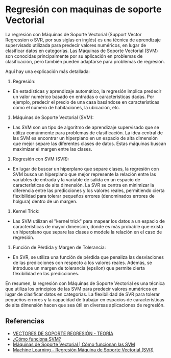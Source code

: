# Regresión con maquinas de soporte Vectorial

 La regresión con Máquinas de Soporte Vectorial (Support Vector Regression o SVR, por sus siglas en inglés) es una técnica de aprendizaje supervisado utilizada para predecir valores numéricos, en lugar de clasificar datos en categorías. Las Máquinas de Soporte Vectorial (SVM) son conocidas principalmente por su aplicación en problemas de clasificación, pero también pueden adaptarse para problemas de regresión.

Aquí hay una explicación más detallada:

1. Regresión:

- En estadísticas y aprendizaje automático, la regresión implica predecir un valor numérico basado en entradas o características dadas. Por ejemplo, predecir el precio de una casa basándose en características como el número de habitaciones, la ubicación, etc.

1. Máquinas de Soporte Vectorial (SVM):

- Las SVM son un tipo de algoritmo de aprendizaje supervisado que se utiliza comúnmente para problemas de clasificación. La idea central de las SVM es encontrar un hiperplano en un espacio de alta dimensión que mejor separe las diferentes clases de datos. Estas máquinas buscan maximizar el margen entre las clases.

1. Regresión con SVM (SVR):

- En lugar de buscar un hiperplano que separe clases, la regresión con SVM busca un hiperplano que mejor represente la relación entre las variables de entrada y la variable de salida en un espacio de características de alta dimensión.
La SVR se centra en minimizar la diferencia entre las predicciones y los valores reales, permitiendo cierta flexibilidad para tolerar pequeños errores (denominados errores de holgura) dentro de un margen.

1. Kernel Trick:

- Las SVM utilizan el "kernel trick" para mapear los datos a un espacio de características de mayor dimensión, donde es más probable que exista un hiperplano que separe las clases o modele la relación en el caso de regresión.

1. Función de Pérdida y Margen de Tolerancia:

- En SVR, se utiliza una función de pérdida que penaliza las desviaciones de las predicciones con respecto a los valores reales. Además, se introduce un margen de tolerancia (epsilon) que permite cierta flexibilidad en las predicciones.

En resumen, la regresión con Máquinas de Soporte Vectorial es una técnica que utiliza los principios de las SVM para predecir valores numéricos en lugar de clasificar datos en categorías. La flexibilidad de SVR para tolerar pequeños errores y la capacidad de trabajar en espacios de características de alta dimensión hacen que sea útil en diversas aplicaciones de regresión.

## Referencias

- [VECTORES DE SOPORTE REGRESIÓN - TEORÍA](https://www.youtube.com/watch?v=QYkYynoxzBw)
- [¿Cómo funciona SVM?](https://www.youtube.com/watch?v=kl6tyEi5eso)
- [Máquinas de Soporte Vectorial | Cómo funcionan las SVM](https://www.youtube.com/watch?v=XyH8bdv_DSw)
- [Machine Learning - Regresión Máquina de Soporte Vectorial (SVR)](https://www.youtube.com/watch?v=g1yGX_ouHAw)
